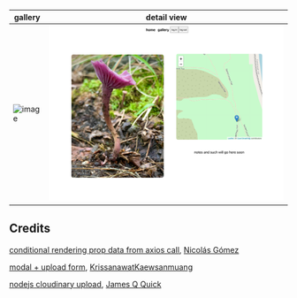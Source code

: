 gallery | detail view 
------------ | ------------- 
![image](./client/src/assets/images/gallery.png)| ![image](./client/src/assets/images/detail.png)





## Credits
[conditional rendering prop data from axios call](https://codewithnico.com/react-wait-axios-to-render/), [Nicolás Gómez](https://github.com/muZk)

[modal + upload form](https://blog.bitsrc.io/build-a-full-featured-modal-dialog-form-with-react-651dcef6c571), [Krissanawat​ Kaewsanmuang](https://medium.com/@krissanawat)

[nodejs cloudinary upload](https://www.youtube.com/watch?v=Rw_QeJLnCK4), [James Q Quick](https://twitter.com/jamesqquick)